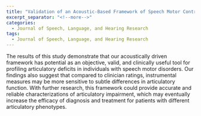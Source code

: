 ```yaml
---
title: "Validation of an Acoustic-Based Framework of Speech Motor Control: Assessing Criterion and Construct Validity Using Kinematic and Perceptual Measures."
excerpt_separator: "<!--more-->"
categories:
  - Journal of Speech, Language, and Hearing Research
tags:
  - Journal of Speech, Language, and Hearing Research
---
```


The results of this study demonstrate that our acoustically driven framework has potential as an objective, valid, and clinically useful tool for profiling articulatory deficits in individuals with speech motor disorders. Our findings also suggest that compared to clinician ratings, instrumental measures may be more sensitive to subtle differences in articulatory function. With further research, this framework could provide accurate and reliable characterizations of articulatory impairment, which may eventually increase the efficacy of diagnosis and treatment for patients with different articulatory phenotypes.
